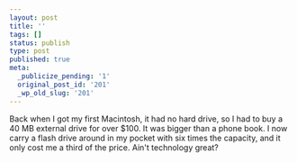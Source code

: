 ```yaml
---
layout: post
title: ''
tags: []
status: publish
type: post
published: true
meta:
  _publicize_pending: '1'
  original_post_id: '201'
  _wp_old_slug: '201'
---
```

Back when I got my first Macintosh, it had no hard drive, so I had to buy a 40 MB external drive for over $100.  It was bigger than a phone book.  I now carry a flash drive around in my pocket with six times the capacity, and it only cost me a third of the price.  Ain't technology great?
